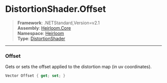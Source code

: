 # DistortionShader.Offset

> **Framework**: .NETStandard,Version=v2.1  
> **Assembly**: [Heirloom.Core][0]  
> **Namespace**: [Heirloom][0]  
> **Type**: [DistortionShader][1]  

--------------------------------------------------------------------------------

### Offset

Gets or sets the offset applied to the distortion map (in uv coordinates).

```cs
Vector Offset { get; set; }
```

[0]: ../Heirloom.Core.md
[1]: Heirloom.DistortionShader.md
